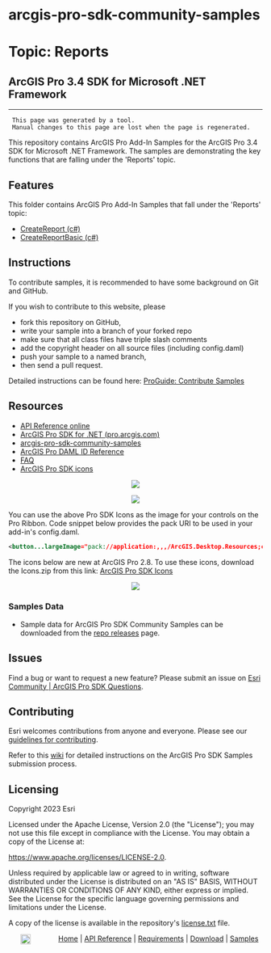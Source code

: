 # arcgis-pro-sdk-community-samples
# Topic: Reports
## ArcGIS Pro 3.4 SDK for Microsoft .NET Framework 

----------
     This page was generated by a tool.
     Manual changes to this page are lost when the page is regenerated.

This repository contains ArcGIS Pro Add-In Samples for the ArcGIS Pro 3.4 SDK for Microsoft .NET Framework.  The samples are demonstrating the key functions that are falling under the 'Reports' topic.  


## Features

This folder contains ArcGIS Pro Add-In Samples that fall under the 'Reports' topic:

* [CreateReport (c#)](../../../tree/master/Reports/CreateReport)  
* [CreateReportBasic (c#)](../../../tree/master/Reports/CreateReportBasic)  


## Instructions

To contribute samples, it is recommended to have some background on Git and GitHub. 

If you wish to contribute to this website, please  
* fork this repository on GitHub,  
* write your sample into a branch of your forked repo  
 * make sure that all class files have triple slash comments  
 * add the copyright header on all source files (including config.daml)  
* push your sample to a named branch, 
* then send a pull request.

Detailed instructions can be found here: [ProGuide: Contribute Samples](https://github.com/Esri/arcgis-pro-sdk-community-samples/wiki/ProGuide-Contribute-Samples)

## Resources

* [API Reference online](https://pro.arcgis.com/en/pro-app/latest/sdk/api-reference)
* <a href="https://pro.arcgis.com/en/pro-app/sdk/" target="_blank">ArcGIS Pro SDK for .NET (pro.arcgis.com)</a>
* [arcgis-pro-sdk-community-samples](https://github.com/Esri/arcgis-pro-sdk-community-samples)
* [ArcGIS Pro DAML ID Reference](https://github.com/Esri/arcgis-pro-sdk/wiki/ArcGIS-Pro-DAML-ID-Reference)
* [FAQ](https://github.com/Esri/arcgis-pro-sdk/wiki/FAQ)
* [ArcGIS Pro SDK icons](https://github.com/Esri/arcgis-pro-sdk/releases/tag/2.8.0.29751)

<p align = center><a href="https://Esri.github.io/arcgis-pro-sdk/images/Home/Image-of-icons-first.png" target="_blank">
  <img align="center" src="https://Esri.github.io/arcgis-pro-sdk/images/Home/Image-of-icons-first.png"/>
</a></p>
<p align = center><a href="https://Esri.github.io/arcgis-pro-sdk/images/Home/Image-of-icons-second.png" target="_blank">
  <img align="center" src="https://Esri.github.io/arcgis-pro-sdk/images/Home/Image-of-icons-second.png"/>
</a></p>
You can use the above Pro SDK Icons as the image for your controls on the Pro Ribbon. Code snippet below provides the pack URI to be used in your add-in's config.daml.

```xml
<button...largeImage="pack://application:,,,/ArcGIS.Desktop.Resources;component/Images/<ImageNameHere>"/>
```
The icons below are new at ArcGIS Pro 2.8. To use these icons, download the Icons.zip from this link: [ArcGIS Pro SDK Icons](https://github.com/Esri/arcgis-pro-sdk/releases/tag/2.8.0.29751)    
<p align = center><a href="https://Esri.github.io/arcgis-pro-sdk/images/Home/Image-of-icons-third.png" target="_blank">
  <img align="center" src="https://Esri.github.io/arcgis-pro-sdk/images/Home/Image-of-icons-third.png"/>
</a></p>

### Samples Data

* Sample data for ArcGIS Pro SDK Community Samples can be downloaded from the [repo releases](https://github.com/Esri/arcgis-pro-sdk-community-samples/releases) page. 

## Issues

Find a bug or want to request a new feature?  Please submit an issue on [Esri Community | ArcGIS Pro SDK Questions](https://community.esri.com/t5/arcgis-pro-sdk-questions/bd-p/arcgis-pro-sdk-questions).

## Contributing

Esri welcomes contributions from anyone and everyone. Please see our [guidelines for contributing](https://github.com/esri/contributing).

Refer to this [wiki](https://github.com/Esri/arcgis-pro-sdk-community-samples/wiki/ProGuide-Contribute-Samples) for detailed instructions on the ArcGIS Pro SDK Samples submission process.

## Licensing
Copyright 2023 Esri

Licensed under the Apache License, Version 2.0 (the "License");
you may not use this file except in compliance with the License.
You may obtain a copy of the License at:

   https://www.apache.org/licenses/LICENSE-2.0.

Unless required by applicable law or agreed to in writing, software
distributed under the License is distributed on an "AS IS" BASIS,
WITHOUT WARRANTIES OR CONDITIONS OF ANY KIND, either express or implied.
See the License for the specific language governing permissions and
limitations under the License.

A copy of the license is available in the repository's [license.txt](./License.txt) file.

&nbsp;&nbsp;&nbsp;&nbsp;&nbsp;&nbsp;<img src="https://esri.github.io/arcgis-pro-sdk/images/ArcGISPro.png"  alt="ArcGIS Pro SDK for Microsoft .NET Framework" height = "20" width = "20" align="top"  >
&nbsp;&nbsp;&nbsp;&nbsp;&nbsp;&nbsp;&nbsp;&nbsp;&nbsp;&nbsp;&nbsp;&nbsp;
[Home](https://github.com/Esri/arcgis-pro-sdk/wiki) | <a href="https://pro.arcgis.com/en/pro-app/sdk/api-reference" target="_blank">API Reference</a> | [Requirements](https://github.com/Esri/arcgis-pro-sdk/wiki#requirements) | [Download](https://github.com/Esri/arcgis-pro-sdk/wiki#installing-arcgis-pro-sdk-for-net) | <a href="https://github.com/esri/arcgis-pro-sdk-community-samples" target="_blank">Samples</a>


